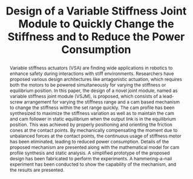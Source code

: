 ---
layout: project-page-new
title: "Design of a Variable Stiffness Joint Module to Quickly Change the Stiffness and to Reduce the Power Consumption"
authors:
  - name: Nagamanikandan Govindan
    sup: 1
  - name: Shashank Ramesh
    sup: 1
  - name: Asokan Thondiyath.
    sup: 1
affiliations:
  - name: IIT Madras, India
    link: https://ed.iitm.ac.in/~robotics_lab/index.html
    sup: 1
permalink: /publications/2020/Nagamani_Variable-Stiffness-Joint-Module
abstract: "Variable stiffness actuators (VSA) are finding wide applications in robotics to enhance safety during interactions with stiff environments. Researchers have proposed various design architectures like antagonistic actuation, which requires both the motors to be powered simultaneously for varying the stiffness or equilibrium position. In this paper, the design of a novel joint module, named as variable stiffness joint module (VSJM), is proposed, which consists of a lead-screw arrangement for varying the stiffness range and a cam based mechanism to change the stiffness within the set range quickly. The cam profile has been synthesized to maximize the stiffness variation as well as to maintain the cam and cam follower in static equilibrium when the output link is in the equilibrium position. This was achieved by properly positioning and orienting the friction cones at the contact points. By mechanically compensating the moment due to unbalanced forces at the contact points, the continuous usage of stiffness motor has been eliminated, leading to reduced power consumption. Details of the proposed mechanism are presented along with the mathematical model for cam profile synthesis and static analysis. A simplified prototype of the proposed design has been fabricated to perform the experiments. A hammering-a-nail experiment has been conducted to show the capability of the mechanism, and the results are presented."
paper: https://ieeexplore.ieee.org/document/9149625
#code: https://github.com/sudarshan-s-harithas/CCO-VOXEL 
#supplement: https://iiitaphyd-my.sharepoint.com/personal/avneesh_mishra_research_iiit_ac_in/Documents/Forms/All.aspx?RootFolder=%2Fpersonal%2Favneesh%5Fmishra%5Fresearch%5Fiiit%5Fac%5Fin%2FDocuments%2FRRC%2FOpposing%20View%20Loop%20Closure%2FE2CNN%2FPresented%20Material%2FReF%20Paper&FolderCTID=0x012000A1AB309DA2EB7542856220193D0C0808
#video: https://robotics.iiit.ac.in/publications/2020/deep-mpc-for-visual-servoing/video.mp4
#iframe: https://www.youtube.com/embed/qNAqAlb7m3E # https://www.youtube.com/embed/jhjskX4FQwA

---